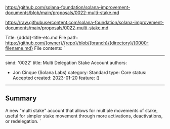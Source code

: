 https://github.com/solana-foundation/solana-improvement-documents/blob/main/proposals/0022-multi-stake.md

https://raw.githubusercontent.com/solana-foundation/solana-improvement-documents/main/proposals/0022-multi-stake.md

Title:
{dddd}-title-etc.md
File path:
https://github.com/{owner}/{repo}/blob/{branch}/{directory}/{0000-filename.md}
File contents:
`

---

simd: '0022'
title: Multi Delegation Stake Account
authors:

- Jon Cinque (Solana Labs)
  category: Standard
  type: Core
  status: Accepted
  created: 2023-01-20
  feature: ()

---

## Summary

A new "multi stake" account that allows for multiple movements of stake, useful
for simpler stake movement through more activations, deactivations, or redelegation.
`
